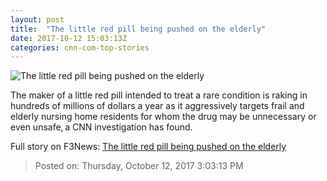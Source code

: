 ```yaml
---
layout: post
title:  "The little red pill being pushed on the elderly"
date: 2017-10-12 15:03:13Z
categories: cnn-com-top-stories
---
```


![The little red pill being pushed on the elderly](http://i2.cdn.cnn.com/cnnnext/dam/assets/170913143725-nuedexta-pill-pattern-3-super-tease.jpg)

The maker of a little red pill intended to treat a rare condition is raking in hundreds of millions of dollars a year as it aggressively targets frail and elderly nursing home residents for whom the drug may be unnecessary or even unsafe, a CNN investigation has found.


Full story on F3News: [The little red pill being pushed on the elderly](http://www.f3nws.com/n/MWKuJJ)

> Posted on: Thursday, October 12, 2017 3:03:13 PM
